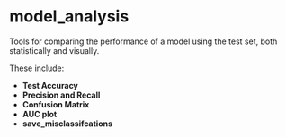 # model_analysis

Tools for comparing the performance of a model using the test set, both statistically and visually.

These include:

- __Test Accuracy__
- __Precision and Recall__
- __Confusion Matrix__
- __AUC plot__
- __save_misclassifcations__
